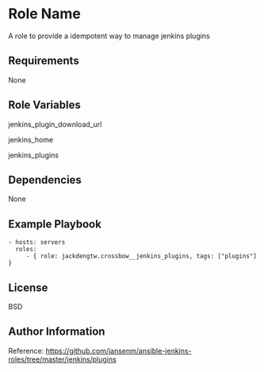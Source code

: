 Role Name
=========

A role to provide a idempotent way to manage jenkins plugins

Requirements
------------

None

Role Variables
--------------

jenkins_plugin_download_url

jenkins_home

jenkins_plugins


Dependencies
------------

None

Example Playbook
----------------

    - hosts: servers
      roles:
         - { role: jackdengtw.crossbow__jenkins_plugins, tags: ["plugins"] }

License
-------

BSD

Author Information
------------------

Reference: https://github.com/jansenm/ansible-jenkins-roles/tree/master/jenkins/plugins
